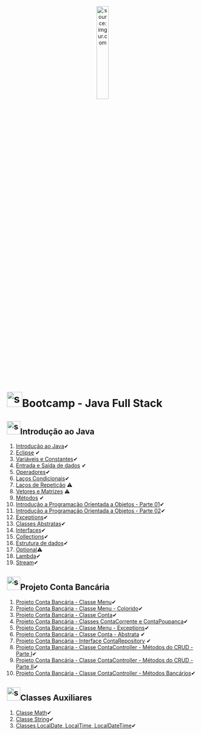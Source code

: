 <div align="center">
    <img src="https://i.imgur.com/IaD4lwg.png" title="source: imgur.com" width="25%"/>
</div>
<h1><img src="https://i.imgur.com/JSfXyzm.png" title="source: imgur.com" width="40px"/>Bootcamp - Java Full Stack </h1>

<h2><img src="https://i.imgur.com/JSfXyzm.png" title="source: imgur.com" width="35px"/>Introdução ao Java</h2>

1. <a href="01.md">Introdução ao Java</a>✔
2. <a href="02.md">Eclipse</a> ✔
3. <a href="03.md">Variáveis e Constantes</a>✔
4. <a href="04.md">Entrada e Saída de dados</a> ✔
5. <a href="05.md">Operadores</a>✔
6. <a href="06.md">Laços Condicionais</a>✔
7. <a href="07.md">Laços de Repetição</a> ⚠
8. <a href="08.md">Vetores e Matrizes</a> ⚠
9. <a href="09.md">Métodos</a> ✔
10. <a href="10.md">Introdução a Programação Orientada a Objetos - Parte 01</a>✔
11. <a href="11.md">Introdução a Programação Orientada a Objetos - Parte 02</a>✔
12. <a href="12.md">Exceptions</a>✔
13. <a href="13.md">Classes Abstratas</a>✔
14. <a href="14.md">Interfaces</a>✔
15. <a href="15.md">Collections</a>✔
16. <a href="18.md">Estrutura de dados</a>✔
17. <a href="16.md">Optional</a>⚠ 
18. <a href="19.md">Lambda</a>✔
19. <a href="17.md">Stream</a>✔ 

<h2><img src="https://i.imgur.com/JSfXyzm.png" title="source: imgur.com" width="35px"/>Projeto Conta Bancária</h2>

1. <a href="pr01.md">Projeto Conta Bancária - Classe Menu</a>✔
2. <a href="pr02.md">Projeto Conta Bancária - Classe Menu - Colorido</a>✔
3. <a href="pr03.md">Projeto Conta Bancária - Classe Conta</a>✔
4. <a href="pr04.md">Projeto Conta Bancária - Classes ContaCorrente e ContaPoupanca</a>✔
5. <a href="pr05.md">Projeto Conta Bancária - Classe Menu - Exceptions</a>✔
6. <a href="pr06.md">Projeto Conta Bancária - Classe Conta - Abstrata</a> ✔
7. <a href="pr07.md">Projeto Conta Bancária - Interface ContaRepository</a> ✔
8. <a href="pr08.md">Projeto Conta Bancária - Classe ContaController - Métodos do CRUD - Parte I</a>✔
9. <a href="pr09.md">Projeto Conta Bancária - Classe ContaController - Métodos do CRUD - Parte II</a>✔
10. <a href="pr10.md">Projeto Conta Bancária - Classe ContaController - Métodos Bancários</a>✔

<h2><img src="https://i.imgur.com/JSfXyzm.png" title="source: imgur.com" width="35px"/>Classes Auxiliares</h2>

1. <a href="b01.md">Classe Math</a>✔
2. <a href="b02.md">Classe String</a>✔
3. <a href="b03.md">Classes LocalDate, LocalTime, LocalDateTime</a>✔

<!-- <br /><br />
	
<div align="center"><a href="../README.md"><img src="https://i.imgur.com/kfHCxif.png" title="source: imgur.com" width="5%"/></a></div>
<div align="center">Home</div>
-->
